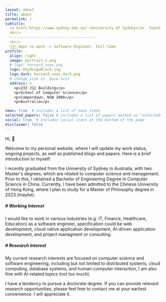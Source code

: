 ```yaml
---
layout: about
title: about
permalink: /
subtitle: 
  <a href='https://www.sydney.edu.au/'>University of Sydney</a>. Teaching Assistant in the School of Computer Science.
  <br/>
  ---------------------------------------
  <br/>
  👨🏻‍💻 Open to work -> Software Engineer, Full-time
profile:
  align: right
  image: portrait_s.png
  # logo: harvard_seas.png
  logo: USydLogoBlack.svg
  logo_dark: harvard_seas_dark.png
  # change size in _base.scss
  address: >
    <p>233 J12 Building</p>
    <p>School of Computer Science</p>
    <p>Camperdown, NSW 2006</p>
    <p>Australia</p>

news: true  # includes a list of news items
selected_papers: false # includes a list of papers marked as "selected={true}"
social: true  # includes social icons at the bottom of the page
disclaimer: false
---
```


Hi, 👋

Welcome to my personal website, where I will update my work status, ongoing projects, as well as published blogs and papers. 
Here is a brief introduction to myself: 

I recently graduated from the University of Sydney in Australia, with two Master's degrees, which are related to computer science and management. Prior to this, I obtained a Bachelor of Engineering Degree in Computer Science in China. Currently, I have been admitted to the Chinese University of Hong Kong, where I plan to study for a Master of Philosophy degree in 2023 (maybe).

##### # Working Interest

I would like to work in various industries (e.g. IT, Finance, Healthcare, Education) as a software engineer, specification could be web development, cloud native application development, AI-driven application development, and project managment or consulting.

##### # Research Interest
My current research interests are focused on computer science and software engineering, including but not limited to distributed systems, cloud computing, database systems, and human-computer interaction, I am also fine with AI-related topics (not too much).

I have a tendency to pursue a doctorate degree. If you can provide relevant research opportunities, please feel free to contact me at your earliest convenience. I will appreciate it.

<!-- Write your biography here. Tell the world about yourself. Link to your favorite [subreddit](http://reddit.com). You can put a picture in, too. The code is already in, just name your picture `prof_pic.jpg` and put it in the `img/` folder.

Put your address / P.O. box / other info right below your picture. You can also disable any these elements by editing `profile` property of the YAML header of your `_pages/about.md`. Edit `_bibliography/papers.bib` and Jekyll will render your [publications page](/al-folio/publications/) automatically.

Link to your social media connections, too. This theme is set up to use [Font Awesome icons](http://fortawesome.github.io/Font-Awesome/) and [Academicons](https://jpswalsh.github.io/academicons/), like the ones below. Add your Facebook, Twitter, LinkedIn, Google Scholar, or just disable all of them. -->